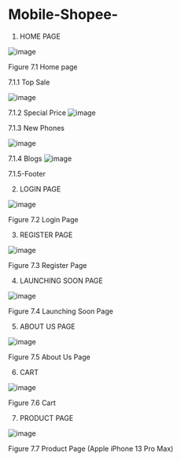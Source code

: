 # Mobile-Shopee-
1.	HOME PAGE

  ![image](https://user-images.githubusercontent.com/100523801/201457108-ae07b614-54f5-4e3e-8d39-ab47d4cff5d2.png)


Figure 7.1 Home page

 

7.1.1 Top Sale 

 ![image](https://user-images.githubusercontent.com/100523801/201457113-c4e08f31-c190-411f-b77c-fe0943836172.png)


7.1.2 Special Price
![image](https://user-images.githubusercontent.com/100523801/201457119-5f5a71d1-6074-41da-943a-95dc9eeac691.png)

 
7.1.3 New Phones


![image](https://user-images.githubusercontent.com/100523801/201457122-6d174f36-8a7b-433b-8e06-8f486235906a.png)


 
7.1.4 Blogs
![image](https://user-images.githubusercontent.com/100523801/201457127-8f8f55cd-88ad-4663-9d83-977e9af00db3.png)
 
7.1.5-Footer


2.	LOGIN PAGE

 
![image](https://user-images.githubusercontent.com/100523801/201457146-5f74840d-b38d-46de-9ddf-aae1c536bae4.png)

Figure 7.2 Login Page
 

3.	REGISTER PAGE 

 
![image](https://user-images.githubusercontent.com/100523801/201457150-c4c0c149-c9b6-41fc-8253-a8413ff358bb.png)

Figure 7.3 Register Page 

4.	LAUNCHING SOON PAGE

 ![image](https://user-images.githubusercontent.com/100523801/201457155-c514c081-1979-4f78-a33c-0d46f6a06333.png)



Figure 7.4 Launching Soon Page
 
5.	ABOUT US PAGE

 
![image](https://user-images.githubusercontent.com/100523801/201457158-2966648a-1807-43aa-90f8-883816c61e58.png)


Figure 7.5 About Us Page

6.	CART

 
![image](https://user-images.githubusercontent.com/100523801/201457165-2817dd2f-16fd-40a3-81db-efda2d55e7cc.png)

Figure 7.6 Cart

7.	PRODUCT PAGE
 
![image](https://user-images.githubusercontent.com/100523801/201457171-5c166525-9160-4e2a-8ce5-bce7e8a69096.png)

Figure 7.7 Product Page (Apple iPhone 13 Pro Max)


